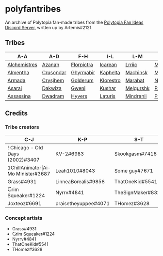 # polyfantribes

An archive of Polytopia fan-made tribes from the [Polytopia Fan Ideas Discord Server](https://discord.gg/e7ruK9d), written up by Artemis#2121.

## Tribes

| A-A | A-D | F-H | I-L | L-M | M-P | P-S | S-V | W-Z |
| --- | --- | --- | --- | --- | --- | --- | --- | --- |
| [Alchemistres](tribes/alchemistres) | [Azanah](tribes/azanah) | [Florpictra](tribes/florpictra) | [Icarean](tribes/icarean) | [Lrriic](tribes/lrriic) | [Morcher](tribes/morcher) | [Peekaboo](tribes/peekaboo) | [Symokna](tribes/symokna) | [Woospent](tribes/woospent) |
| [Almentha](tribes/almentha) | [Crusondar](tribes/crusondar) | [Ghyrmabir](tribes/ghyrmabir) | [Kaphelta](tribes/kaphelta) | [Machinsk](tribes/machinsk) | [Multarius](tribes/multarius) | [Poartia](tribes/poartia) | [Thundina](tribes/thundina) | [Zufallilt](tribes/zufallilt) |
| [Armada](tribes/armada) | [Crysjhem](tribes/crysjhem) | [Golderum](tribes/golderum) | [Klorestro](tribes/klorestro) | [Marahat](tribes/marahat) | [Nocturnus](tribes/nocturnus) | [Quatzi](tribes/quatzi) | [Turzu](tribes/turzu) |   |
| [Asarai](tribes/asarai) | [Dakwiza](tribes/dakwiza) | [Gweni](tribes/gweni) | [Kushar](tribes/kushar) | [Melgurshk](tribes/melgurshk) | [Pallandari](tribes/pallandari) | [Saywaden](tribes/saywaden) | [Urghurgh](tribes/urghurgh) |   |
| [Assassina](tribes/assassina) | [Dwadram](tribes/dwadram) | [Hyvers](tribes/hyvers) | [Laturis](tribes/laturis) | [Mindranii](tribes/mindranii) | [Paneter](tribes/paneter) | [Scraji](tribes/scraji) | [Volarskha](tribes/volarskha) |   |

## Credits

### Tribe creators

| C-J | K-P | S-T | T-W |
| --- | --- | --- | --- |
| ! Chicago - Old Days (2002)#3407 | KV-2#6983 | Skookgasm#7416 | T Shadow#7569 |
| 1ChillAnimator\|Ai-Mo Minister#3687 | Leah1010#8043 | Some guy#7671 | Twig1522#0756 |
| Grass#4931 | LinneaBorealis#9858 | ThatOneKid#5541 | Ultragameboy#6443 |
| Ⴚrim Squeaker#1224 | Nyrrv#4841 | TheSignMaker#8324 | You Verona#6735 |
| Joxteoz#6691 | praisetheyuppee#4071 | THomez#3628 | Woof777#7359 |

### Concept artists

- Grass#4931
- Ⴚrim Squeaker#1224
- Nyrrv#4841
- ThatOneKid#5541
- THomez#3628
